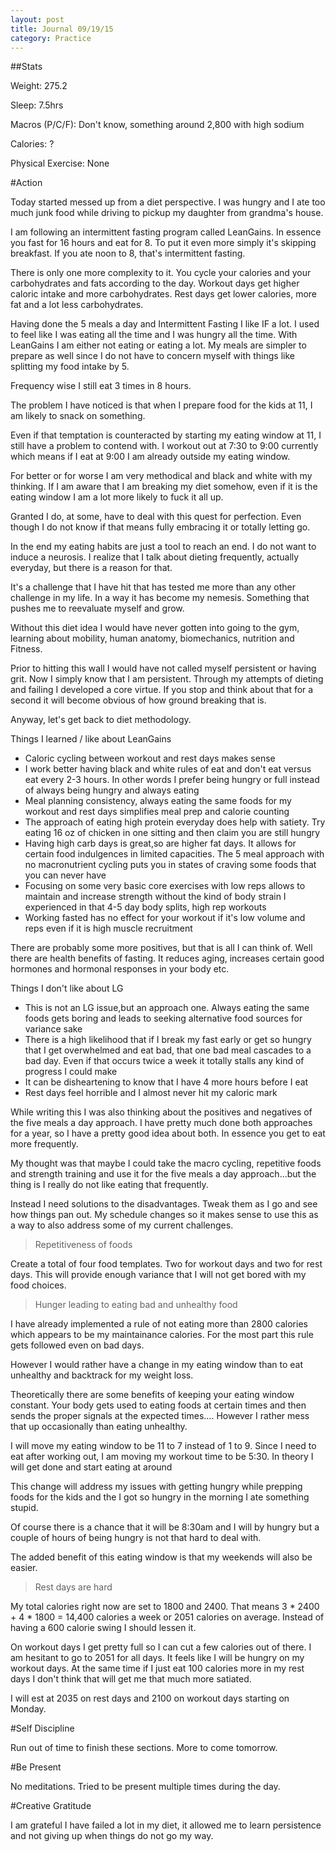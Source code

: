 ```yaml
---
layout: post
title: Journal 09/19/15
category: Practice
---
```


##Stats

Weight: 275.2

Sleep: 7.5hrs

Macros (P/C/F):  Don't know, something around 2,800 with high sodium

Calories:  ?

Physical Exercise: None

#Action

Today started messed up from a diet perspective. I was hungry and I ate too much junk food while driving to pickup my daughter from grandma's house.

I am following an intermittent fasting program called LeanGains. In essence you fast for 16 hours and eat for 8. To put it even more simply it's skipping breakfast. If you ate noon to 8, that's intermittent fasting.

There is only one more complexity to it. You cycle your calories and your carbohydrates and fats according to the day. Workout days get higher caloric intake and more carbohydrates. Rest days get lower calories, more fat and a lot less carbohydrates.

Having done the 5 meals a day and Intermittent Fasting I like IF a lot. I used to feel like I was eating all the time and I was hungry all the time. With LeanGains I am either not eating or eating a lot. My meals are simpler to prepare as well since I do not have to concern myself with things like splitting my food intake by 5.

Frequency wise I still eat 3 times in 8 hours.

The problem I have noticed is that when I prepare food for the kids at 11, I am likely to snack on something. 

Even if that temptation is counteracted by starting my eating window at 11, I still have a problem to contend with. I workout out at 7:30 to 9:00 currently which means if I eat at 9:00 I am already outside my eating window.

For better or for worse I am very methodical and black and white with my thinking. If I am aware that I am breaking my diet somehow, even if it is the eating window I am a lot more likely to fuck it all up.

Granted I do, at some, have to deal with this quest for perfection. Even though I do not know if that means fully embracing it or totally letting go.

In the end my eating habits are just a tool to reach an end. I do not want to induce a neurosis. I realize that I talk about dieting frequently, actually everyday, but there is a reason for that.

It's a challenge that I have hit that has tested me more than any other challenge in my life. In a way it has become my nemesis. Something that pushes me to reevaluate myself and grow.

Without this diet idea I would have never gotten into going to the gym, learning about mobility, human anatomy, biomechanics, nutrition and Fitness.

Prior to hitting this wall I would have not called myself persistent or having grit. Now I simply know that I am persistent. Through my attempts of dieting and failing I developed a core virtue. If you stop and think about that for a second it will become obvious of how ground breaking that is.

Anyway, let's get back to diet methodology.

Things I learned / like about LeanGains

* Caloric cycling between workout and rest days makes sense
* I work better having black and white rules of eat and don't eat versus eat every 2-3 hours. In other words I prefer being hungry or full instead of always being hungry and always eating
* Meal planning consistency, always eating the same foods for my workout and rest days simplifies meal prep and calorie counting
* The approach of eating high protein everyday does help with satiety. Try eating 16 oz of chicken in one sitting and then claim you are still hungry
* Having high carb days is great,so are higher fat days. It allows for certain food indulgences in limited capacities. The 5 meal approach with no macronutrient cycling puts you in states of craving some foods that you can never have
* Focusing on some very basic core exercises with low reps allows to maintain and increase strength without the kind of body strain I experienced in that 4-5 day body splits, high rep workouts
* Working fasted has no effect for your workout if it's low volume and reps even if it is high muscle recruitment

There are probably some more positives, but that is all I can think of. Well there are health benefits of fasting. It reduces aging, increases certain good hormones and hormonal responses in your body etc.


Things I don't like about LG

* This is not an LG issue,but an approach one. Always eating the same  foods gets boring and leads to seeking alternative food sources for variance sake
* There is a high likelihood that if I break my fast early or get so hungry that I get overwhelmed and eat bad, that one bad meal cascades to a bad day. Even if that occurs twice a week it totally stalls any kind of progress I could make
* It can be disheartening to know that I have 4 more hours before I eat
* Rest days feel horrible and I almost never hit my caloric mark


While writing this I was also thinking about the positives and negatives of the five meals a day approach. I have pretty much done both approaches for a year, so I have a pretty good idea about both. In essence you get to eat more frequently. 

My thought was that maybe I could take the macro cycling, repetitive foods and strength training and use it for the five meals a day approach...but the thing is I really do not like eating that frequently.

Instead I need solutions to the disadvantages. Tweak them as I go and see how things pan out. My schedule changes so it makes sense to use this as a way to also address some of my current challenges.

> Repetitiveness of foods

Create a total of four food templates. Two for workout days and two for rest days. This will provide enough variance that I will not get bored with my food choices.

> Hunger leading to eating bad and unhealthy food

I have already implemented a rule of not eating more than 2800 calories which appears to be my maintainance calories. For the most part this rule gets followed even on bad days.

However I would rather have a change in my eating window than to eat unhealthy and backtrack for my weight loss. 

Theoretically there are some benefits of keeping your eating window constant. Your body gets used to eating foods at certain times and then sends the proper signals at the expected times.... However I rather mess that up occasionally than eating unhealthy.

I will move my eating window to be 11 to 7 instead of 1 to 9. Since I need to eat after working out, I am moving my workout time to be 5:30. In theory I will get done and start eating at around 

This change will address my issues with getting hungry while prepping foods for the kids and the I got so hungry in the morning I ate something stupid.

Of course there is a chance that it will be 8:30am and I will by hungry but a couple of hours of being hungry is not that hard to deal with.

The added benefit of this eating window is that my weekends will also be easier.

> Rest days are hard

My total calories right now are set to 1800 and 2400.  That means 3 * 2400 + 4 * 1800 = 14,400 calories a week or 2051 calories on average. Instead of having a 600 calorie swing I should lessen it.

On workout days I get pretty full so I can cut a few calories out of there. I am hesitant to go to 2051 for all days. It feels like I will be hungry on my workout days. At the same time if I just eat 100 calories more in my rest days I don't think that will get me that much more satiated. 

I will est at 2035 on rest days and 2100 on workout days starting on Monday.



#Self Discipline

Run out of time to finish these sections. More to come tomorrow.

#Be Present

No meditations. Tried to be present multiple times during the day.

#Creative Gratitude

I am grateful I have failed a lot in my diet, it allowed me to learn persistence and not giving up when things do not go my way.
